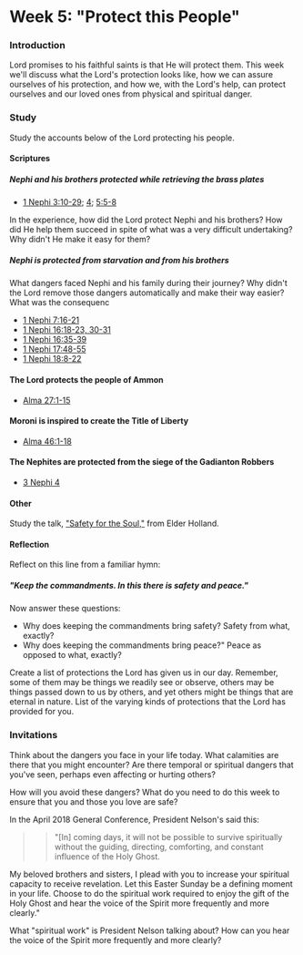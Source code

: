 # Week 5: "Protect this People"

### Introduction

Lord promises to his faithful saints is that He will protect them. This week we'll discuss what the Lord's protection looks like, how we can assure ourselves of his protection, and how we, with the Lord's help, can protect ourselves and our loved ones from physical and spiritual danger.

### Study

Study the accounts below of the Lord protecting his people. 

#### Scriptures

##### Nephi and his brothers protected while retrieving the brass plates

* [1 Nephi 3:10-29](https://www.lds.org/scriptures/bofm/1-ne/3.10-29); [4](https://www.lds.org/scriptures/bofm/1-ne/4); [5:5-8](https://www.lds.org/scriptures/bofm/1-ne/5.5-8)

In the experience, how did the Lord protect Nephi and his brothers? How did He help them succeed in spite of what was a very difficult undertaking? Why didn't He make it easy for them?

##### Nephi is protected from starvation and from his brothers

What dangers faced Nephi and his family during their journey? Why didn't the Lord remove those dangers automatically and make their way easier? What was the consequenc

* [1 Nephi 7:16-21](https://www.lds.org/scriptures/bofm/1-ne/7.16-21)
* [1 Nephi 16:18-23, 30-31](https://www.lds.org/scriptures/bofm/1-ne/16.18-23,30-31)
* [1 Nephi 16:35-39](https://www.lds.org/scriptures/bofm/1-ne/16.35-39)
* [1 Nephi 17:48-55](https://www.lds.org/scriptures/bofm/1-ne/17.48-55)
* [1 Nephi 18:8-22](https://www.lds.org/scriptures/bofm/1-ne/18.8-22)

#### The Lord protects the people of Ammon

* [Alma 27:1-15](https://www.lds.org/scriptures/bofm/alma/27.1-15)

#### Moroni is inspired to create the Title of Liberty

* [Alma 46:1-18](https://www.lds.org/scriptures/bofm/alma/46.1-18)

#### The Nephites are protected from the siege of the Gadianton Robbers

* [3 Nephi 4](https://www.lds.org/scriptures/bofm/3-ne/4)

#### Other

Study the talk, ["Safety for the Soul,"](https://www.lds.org/general-conference/2009/10/safety-for-the-soul?lang=eng) from Elder Holland.

#### Reflection

Reflect on this line from a familiar hymn: 

##### "Keep the commandments. In this there is safety and peace."

Now answer these questions:

* Why does keeping the commandments bring safety? Safety from what, exactly?
* Why does keeping the commandments bring peace?" Peace as opposed to what, exactly?

Create a list of protections the Lord has given us in our day. Remember, some of them may be things we readily see or observe, others may be things passed down to us by others, and yet others might be things that are eternal in nature. List of the varying kinds of protections that the Lord has provided for you.

### Invitations

Think about the dangers you face in your life today. What calamities are there that you might encounter? Are there temporal or spiritual dangers that you've seen, perhaps even affecting or hurting others?

How will you avoid these dangers? What do you need to do this week to ensure that you and those you love are safe?

In the April 2018 General Conference, President Nelson's said this:

> > "[In] coming days, it will not be possible to survive spiritually without the guiding, directing, comforting, and constant influence of the Holy Ghost.

My beloved brothers and sisters, I plead with you to increase your spiritual capacity to receive revelation. Let this Easter Sunday be a defining moment in your life. Choose to do the spiritual work required to enjoy the gift of the Holy Ghost and hear the voice of the Spirit more frequently and more clearly."

What "spiritual work" is President Nelson talking about? How can you hear the voice of the Spirit more frequently and more clearly?
